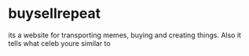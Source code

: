 # buysellrepeat
its a website for transporting memes, buying and creating things. Also it tells what celeb youre similar to
